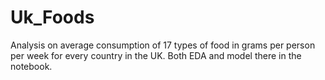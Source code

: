 # Uk_Foods
Analysis on average consumption of 17 types of food in grams per person per week for every country in the UK.
Both EDA and model there in the notebook.
